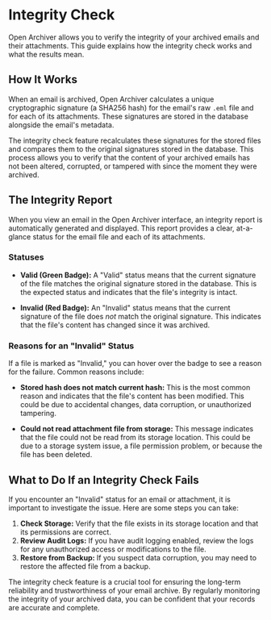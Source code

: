 # Integrity Check

Open Archiver allows you to verify the integrity of your archived emails and their attachments. This guide explains how the integrity check works and what the results mean.

## How It Works

When an email is archived, Open Archiver calculates a unique cryptographic signature (a SHA256 hash) for the email's raw `.eml` file and for each of its attachments. These signatures are stored in the database alongside the email's metadata.

The integrity check feature recalculates these signatures for the stored files and compares them to the original signatures stored in the database. This process allows you to verify that the content of your archived emails has not been altered, corrupted, or tampered with since the moment they were archived.

## The Integrity Report

When you view an email in the Open Archiver interface, an integrity report is automatically generated and displayed. This report provides a clear, at-a-glance status for the email file and each of its attachments.

### Statuses

- **Valid (Green Badge):** A "Valid" status means that the current signature of the file matches the original signature stored in the database. This is the expected status and indicates that the file's integrity is intact.

- **Invalid (Red Badge):** An "Invalid" status means that the current signature of the file does _not_ match the original signature. This indicates that the file's content has changed since it was archived.

### Reasons for an "Invalid" Status

If a file is marked as "Invalid," you can hover over the badge to see a reason for the failure. Common reasons include:

- **Stored hash does not match current hash:** This is the most common reason and indicates that the file's content has been modified. This could be due to accidental changes, data corruption, or unauthorized tampering.

- **Could not read attachment file from storage:** This message indicates that the file could not be read from its storage location. This could be due to a storage system issue, a file permission problem, or because the file has been deleted.

## What to Do If an Integrity Check Fails

If you encounter an "Invalid" status for an email or attachment, it is important to investigate the issue. Here are some steps you can take:

1.  **Check Storage:** Verify that the file exists in its storage location and that its permissions are correct.
2.  **Review Audit Logs:** If you have audit logging enabled, review the logs for any unauthorized access or modifications to the file.
3.  **Restore from Backup:** If you suspect data corruption, you may need to restore the affected file from a backup.

The integrity check feature is a crucial tool for ensuring the long-term reliability and trustworthiness of your email archive. By regularly monitoring the integrity of your archived data, you can be confident that your records are accurate and complete.

